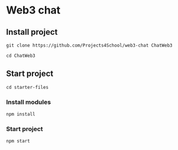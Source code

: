# Web3 chat

## Install project
`git clone https://github.com/Projects4School/web3-chat ChatWeb3`

`cd ChatWeb3`

## Start project
`cd starter-files`

### Install modules
`npm install`

### Start project
`npm start`